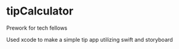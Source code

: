 # tipCalculator

Prework for tech fellows

Used xcode to make a simple tip app utilizing swift and storyboard
